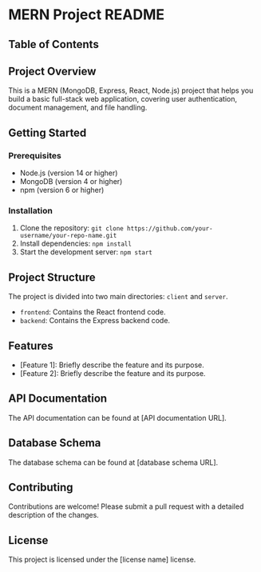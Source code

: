 # MERN Project README

## Table of Contents
<!-- 
1. [Project Overview](#project-overview)
2. [Getting Started](#getting-started)
3. [Project Structure](#project-structure)
4. [Features](#features)
5. [API Documentation](#api-documentation)
6. [Database Schema](#database-schema)
7. [Contributing](#contributing)
8. [License](#license) -->

## Project Overview

This is a MERN (MongoDB, Express, React, Node.js) project that helps you build a basic full-stack web application, covering user authentication, document management, and file handling.

## Getting Started

### Prerequisites

* Node.js (version 14 or higher)
* MongoDB (version 4 or higher)
* npm (version 6 or higher)

### Installation

1. Clone the repository: `git clone https://github.com/your-username/your-repo-name.git`
2. Install dependencies: `npm install`
3. Start the development server: `npm start`

## Project Structure

The project is divided into two main directories: `client` and `server`.

* `frontend`: Contains the React frontend code.
* `backend`: Contains the Express backend code.

## Features

* [Feature 1]: Briefly describe the feature and its purpose.
* [Feature 2]: Briefly describe the feature and its purpose.

## API Documentation

The API documentation can be found at [API documentation URL].

## Database Schema

The database schema can be found at [database schema URL].

## Contributing

Contributions are welcome! Please submit a pull request with a detailed description of the changes.

## License

This project is licensed under the [license name] license.